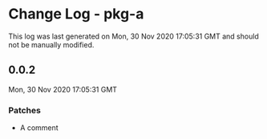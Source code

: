 # Change Log - pkg-a

This log was last generated on Mon, 30 Nov 2020 17:05:31 GMT and should not be manually modified.

## 0.0.2
Mon, 30 Nov 2020 17:05:31 GMT

### Patches

- A comment

